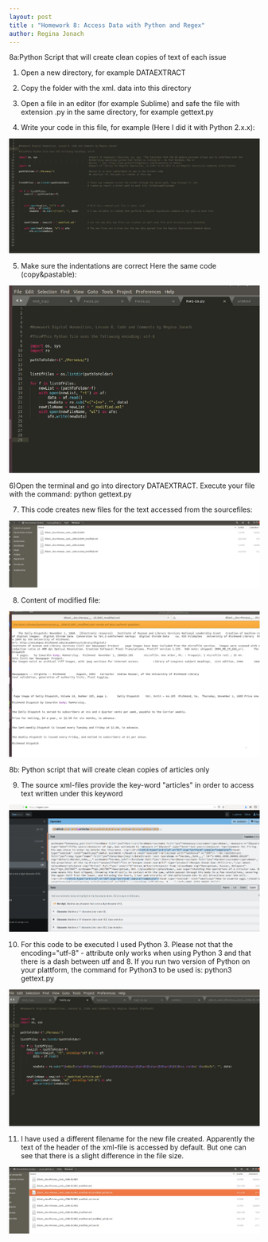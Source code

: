 ```yaml
---
layout: post
title : "Homework 8: Access Data with Python and Regex"
author: Regina Jonach
---
```

8a:Python Script that will create clean copies of text of each issue

1) Open a new directory, for example DATAEXTRACT

2) Copy the folder with the xml. data into this directory

3) Open a file in an editor (for example Sublime) and safe the
   file with extension  .py in the same directory, for example gettext.py

4) Write your code in this file, for example (Here I did it with Python 2.x.x): 

![File.py in Editor](/img/digi-homew0.JPG)

5) Make sure the indentations are correct
   Here the same code (copy&pastable):

![Indentations!](/img/digi-homew0a.JPG)


6)Open the terminal and go into directory DATAEXTRACT. Execute
  your file with the command:   python gettext.py

7) This code creates new files for the text accessed from the sourcefiles:

![Modified Files](/img/digi-homew1a.JPG)

8) Content of modified file:

![Content](/img/digi-homew2.JPG)





8b: Python script that will create clean copies of articles only

9) The source xml-files provide the key-word "articles" in order to access
   text written under this keyword

![Keyword "article"](/img/regex_perseus.png)


10) For this code to be executed I used Python 3. Please not that
the encoding="utf-8" - attribute only works when using Python 3 and
that there is a dash between utf and 8. If you run two version of Python on
your plattform, the command for Python3 to be used is:   python3 gettext.py

![Code for "article"](/img/digi-homew2-0.JPG)

11) I have used a different filename for the new file created. Apparently
the text of the header of the xml-file  is accessed by default.  But one can see that there
is a slight difference in the file size.

![File size difference](/img/digi-homew2-1.JPG)
